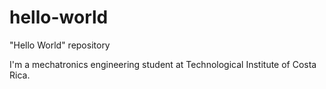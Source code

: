 # hello-world
"Hello World" repository

I'm a mechatronics engineering student at Technological Institute of Costa Rica.
